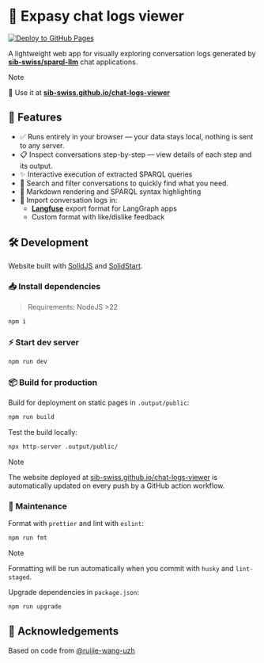 # 🔬 Expasy chat logs viewer

[![Deploy to GitHub Pages](https://github.com/sib-swiss/chat-logs-viewer/actions/workflows/deploy.yml/badge.svg)](https://github.com/sib-swiss/chat-logs-viewer/actions/workflows/deploy.yml)

A lightweight web app for visually exploring conversation logs generated by [**sib-swiss/sparql-llm**](https://github.com/sib-swiss/sparql-llm) chat applications.

> [!NOTE]
>
> 🔗 Use it at **[sib-swiss.github.io/chat-logs-viewer](https://sib-swiss.github.io/chat-logs-viewer)**

## 🔑 Features

- ✅ Runs entirely in your browser — your data stays local, nothing is sent to any server.
- 📋 Inspect conversations step-by-step — view details of each step and its output.
- ✨ Interactive execution of extracted SPARQL queries
- 🔎 Search and filter conversations to quickly find what you need.
- 🎨 Markdown rendering and SPARQL syntax highlighting
- 🚚 Import conversation logs in:
  - [**Langfuse**](https://langfuse.com/) export format for LangGraph apps
  - Custom format with like/dislike feedback

## 🛠️ Development

Website built with [SolidJS](https://docs.solidjs.com/) and [SolidStart](https://docs.solidjs.com/solid-start).

### 📥 Install dependencies

> Requirements: NodeJS >22

```sh
npm i
```

### ⚡ Start dev server

```bash
npm run dev
```

### 📦 Build for production

Build for deployment on static pages in `.output/public`:

```sh
npm run build
```

Test the build locally:

```sh
npx http-server .output/public/
```

> [!NOTE]
>
> The website deployed at [sib-swiss.github.io/chat-logs-viewer](https://sib-swiss.github.io/chat-logs-viewer) is automatically updated on every push by a GitHub action workflow.

### 🧹 Maintenance

Format with `prettier` and lint with `eslint`:

```sh
npm run fmt
```

> [!NOTE]
>
> Formatting will be run automatically when you commit with `husky` and `lint-staged`.

Upgrade dependencies in `package.json`:

```sh
npm run upgrade
```

## 🤝 Acknowledgements

Based on code from [@ruijie-wang-uzh](https://github.com/ruijie-wang-uzh)
